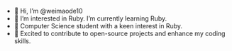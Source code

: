 - 👋 Hi, I’m @weimaode10
- 👀 I’m interested in Ruby. I’m currently learning Ruby.
- 🌱 Computer Science student with a keen interest in Ruby. 
- 💞️ Excited to contribute to open-source projects and enhance my coding skills.
